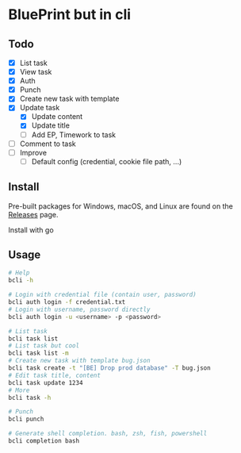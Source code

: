 # BluePrint but in cli

## Todo
- [x] List task
- [x] View task
- [x] Auth
- [x] Punch
- [x] Create new task with template
- [x] Update task
  - [x] Update content
  - [x] Update title
  - [ ] Add EP, Timework to task
- [ ] Comment to task
- [ ] Improve
  - [ ] Default config (credential, cookie file path, ...)

## Install

Pre-built packages for Windows, macOS, and Linux are found on the
[Releases](https://github.com/letieu/bcli/releases/) page.

Install with go

## Usage
```bash
# Help
bcli -h

# Login with credential file (contain user, password)
bcli auth login -f credential.txt
# Login with username, password directly
bcli auth login -u <username> -p <password>

# List task
bcli task list
# List task but cool
bcli task list -m
# Create new task with template bug.json
bcli task create -t "[BE] Drop prod database" -T bug.json
# Edit task title, content
bcli task update 1234
# More
bcli task -h

# Punch
bcli punch

# Generate shell completion. bash, zsh, fish, powershell
bcli completion bash
```
